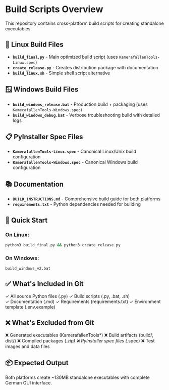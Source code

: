 # Build Scripts Overview

This repository contains cross-platform build scripts for creating standalone executables.

## 🐧 Linux Build Files
- **`build_final.py`** - Main optimized build script (uses `KamerafallenTools-Linux.spec`)
- **`create_release.py`** - Creates distribution package with documentation
- **`build_linux.sh`** - Simple shell script alternative

## 🪟 Windows Build Files  
- **`build_windows_release.bat`** - Production build + packaging (uses `KamerafallenTools-Windows.spec`)
- **`build_windows_debug.bat`** - Verbose troubleshooting build with detailed logs

## 📋 PyInstaller Spec Files
- **`KamerafallenTools-Linux.spec`** - Canonical Linux/Unix build configuration
- **`KamerafallenTools-Windows.spec`** - Canonical Windows build configuration

## 📚 Documentation
- **`BUILD_INSTRUCTIONS.md`** - Comprehensive build guide for both platforms
- **`requirements.txt`** - Python dependencies needed for building

## 🚀 Quick Start

### On Linux:
```bash
python3 build_final.py && python3 create_release.py
```

### On Windows:
```batch
build_windows_v2.bat
```

## ✅ What's Included in Git
✓ All source Python files (.py)
✓ Build scripts (.py, .bat, .sh)  
✓ Documentation (.md)
✓ Requirements (requirements.txt)
✓ Environment template (.env.example)

## ❌ What's Excluded from Git
❌ Generated executables (KamerafallenTools*)
❌ Build artifacts (build/, dist/)
❌ Compiled packages (*.zip)
❌ PyInstaller spec files (*.spec)
❌ Test images and data files

## 📦 Expected Output
Both platforms create ~130MB standalone executables with complete German GUI interface.
